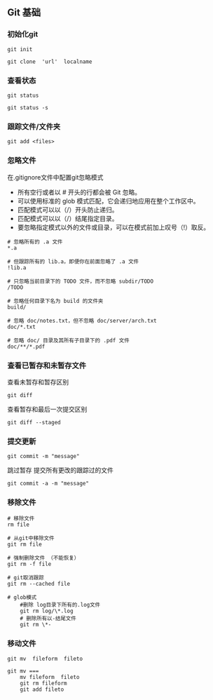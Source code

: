 ## Git 基础

### 初始化git

```
git init  

git clone  'url'  localname
```

### 查看状态

```
git status

git status -s 
```
### 跟踪文件/文件夹

```
git add <files>
```

### 忽略文件
在.gitignore文件中配置git忽略模式

- 所有空行或者以 # 开头的行都会被 Git 忽略。
- 可以使用标准的 glob 模式匹配，它会递归地应用在整个工作区中。
- 匹配模式可以以（/）开头防止递归。
- 匹配模式可以以（/）结尾指定目录。
- 要忽略指定模式以外的文件或目录，可以在模式前加上叹号（!）取反。


```
# 忽略所有的 .a 文件
*.a

# 但跟踪所有的 lib.a，即便你在前面忽略了 .a 文件
!lib.a

# 只忽略当前目录下的 TODO 文件，而不忽略 subdir/TODO
/TODO

# 忽略任何目录下名为 build 的文件夹
build/

# 忽略 doc/notes.txt，但不忽略 doc/server/arch.txt
doc/*.txt

# 忽略 doc/ 目录及其所有子目录下的 .pdf 文件
doc/**/*.pdf
```

### 查看已暂存和未暂存文件
查看未暂存和暂存区别
```
git diff
```
查看暂存和最后一次提交区别
```
git diff --staged
```
### 提交更新
```
git commit -m "message"
```
跳过暂存 提交所有更改的跟踪过的文件
```
git commit -a -m "message"
```

### 移除文件
```
# 移除文件
rm file

# 从git中移除文件
git rm file

# 强制删除文件 （不能恢复）
git rm -f file

# git取消跟踪
git rm --cached file

# glob模式
    #删除 log目录下所有的.log文件
    git rm log/\*.log
    # 删除所有以-结尾文件
    git rm \*-
```

### 移动文件 
```
git mv  fileform  fileto

git mv ===
    mv fileform  fileto
    git rm fileform
    git add fileto 
```